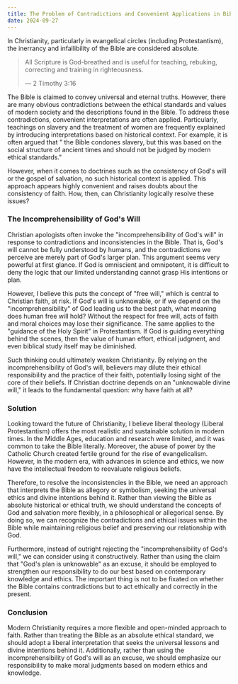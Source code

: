 ```yaml
---
title: The Problem of Contradictions and Convenient Applications in Biblical Interpretation
date: 2024-09-27
---
```


In Christianity, particularly in evangelical circles (including Protestantism), the inerrancy and infallibility of the
Bible are considered absolute.

> All Scripture is God-breathed and is useful for teaching, rebuking, correcting and training in righteousness.
>
> — 2 Timothy 3:16

The Bible is claimed to convey universal and eternal truths. However, there are many obvious contradictions between the
ethical standards and values of modern society and the descriptions found in the Bible. To address these contradictions,
convenient interpretations are often applied. Particularly, teachings on slavery and the treatment of women are
frequently explained by introducing interpretations based on historical context. For example, it is often argued that "
the Bible condones slavery, but this was based on the social structure of ancient times and should not be judged by
modern ethical standards."

However, when it comes to doctrines such as the consistency of God's will or the gospel of salvation, no such historical
context is applied. This approach appears highly convenient and raises doubts about the consistency of faith. How, then,
can Christianity logically resolve these issues?

### The Incomprehensibility of God's Will

Christian apologists often invoke the "incomprehensibility of God's will" in response to contradictions and
inconsistencies in the Bible. That is, God's will cannot be fully understood by humans, and the contradictions we
perceive are merely part of God's larger plan. This argument seems very powerful at first glance. If God is omniscient
and omnipotent, it is difficult to deny the logic that our limited understanding cannot grasp His intentions or plan.

However, I believe this puts the concept of "free will," which is central to Christian faith, at risk. If God's will is
unknowable, or if we depend on the "incomprehensibility" of God leading us to the best path, what meaning does human
free will hold? Without the respect for free will, acts of faith and moral choices may lose their significance. The same
applies to the "guidance of the Holy Spirit" in Protestantism. If God is guiding everything behind the scenes, then the
value of human effort, ethical judgment, and even biblical study itself may be diminished.

Such thinking could ultimately weaken Christianity. By relying on the incomprehensibility of God's will, believers may
dilute their ethical responsibility and the practice of their faith, potentially losing sight of the core of their
beliefs. If Christian doctrine depends on an "unknowable divine will," it leads to the fundamental question: why have
faith at all?

### Solution

Looking toward the future of Christianity, I believe liberal theology (Liberal Protestantism) offers the most realistic
and sustainable solution in modern times. In the Middle Ages, education and research were limited, and it was common to
take the Bible literally. Moreover, the abuse of power by the Catholic Church created fertile ground for the rise of
evangelicalism. However, in the modern era, with advances in science and ethics, we now have the intellectual freedom to
reevaluate religious beliefs.

Therefore, to resolve the inconsistencies in the Bible, we need an approach that interprets the Bible as allegory or
symbolism, seeking the universal ethics and divine intentions behind it. Rather than viewing the Bible as absolute
historical or ethical truth, we should understand the concepts of God and salvation more flexibly, in a philosophical or
allegorical sense. By doing so, we can recognize the contradictions and ethical issues within the Bible while
maintaining religious belief and preserving our relationship with God.

Furthermore, instead of outright rejecting the "incomprehensibility of God's will," we can consider using it
constructively. Rather than using the claim that "God's plan is unknowable" as an excuse, it should be employed to
strengthen our responsibility to do our best based on contemporary knowledge and ethics. The important thing is not to
be fixated on whether the Bible contains contradictions but to act ethically and correctly in the present.

### Conclusion

Modern Christianity requires a more flexible and open-minded approach to faith. Rather than treating the Bible as an
absolute ethical standard, we should adopt a liberal interpretation that seeks the universal lessons and divine
intentions behind it. Additionally, rather than using the incomprehensibility of God's will as an excuse, we should
emphasize our responsibility to make moral judgments based on modern ethics and knowledge.
